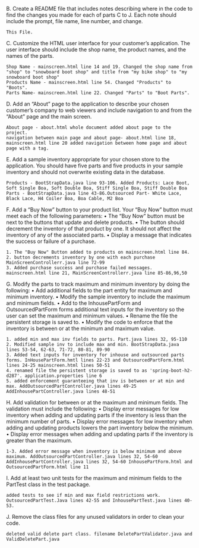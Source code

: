 B.  Create a README file that includes notes describing where in the code to find the changes you made for each of parts C to J. Each note should include the prompt, file name, line number, and change.

    This File.

C.  Customize the HTML user interface for your customer’s application. The user interface should include the shop name, the product names, and the names of the parts.

    Shop Name - mainscreen.html line 14 and 19. Changed the shop name from "shop" to "snowboard boot shop" and title from "my bike shop" to "my snowboard boot shop"
    Products Name - mainscreen.html line 54. Changed "Products" to "Boots".
    Parts Name- mainscreen.html line 22. Changed "Parts" to "Boot Parts".

D.  Add an “About” page to the application to describe your chosen customer’s company to web viewers and include navigation to and from the “About” page and the main screen.

    About page - about.html whole document added about page to the project.
    navigation between main page and about page- about.html line 18, mainscreen.html line 20 added navigation between home page and about page with a tag.

E.  Add a sample inventory appropriate for your chosen store to the application. You should have five parts and five products in your sample inventory and should not overwrite existing data in the database.

    Products - BootStrapData.java line 93-106. Added Products: Lace Boot, Soft Single Boa, Soft Double Boa, Stiff Single Boa, Stiff Double Boa
    Parts - BootStrapData.java line 43-86.Outsourced Part- White Lace, Black Lace, H4 Coiler Boa, Boa Cable, M2 Boa
    
F.  Add a “Buy Now” button to your product list. Your “Buy Now” button must meet each of the following parameters:
•  The “Buy Now” button must be next to the buttons that update and delete products.
•  The button should decrement the inventory of that product by one. It should not affect the inventory of any of the associated parts.
•  Display a message that indicates the success or failure of a purchase.

    1. The "Buy Now" Button added to products on mainscreen.html line 84.
    2. button decrements inventory by one with each purchase MainScreenControllerr.java line 72-99
    3. Added purchase success and purchase failed messages. mainscreen.html line 21, MainScreenControllerr.java line 85-86,96,50 

G.  Modify the parts to track maximum and minimum inventory by doing the following:
•  Add additional fields to the part entity for maximum and minimum inventory.
•  Modify the sample inventory to include the maximum and minimum fields.
•  Add to the InhousePartForm and OutsourcedPartForm forms additional text inputs for the inventory so the user can set the maximum and minimum values.
•  Rename the file the persistent storage is saved to.
•  Modify the code to enforce that the inventory is between or at the minimum and maximum value.

    1. added min and max inv fields to parts. Part.java lines 32, 95-110 
    2. Modified sample inv to include max and min. BootStrapData.java lines 53-54, 62-63, 71-72, 80-81, 89-90
    3. Added text inputs for inventory for inhouse and outsourced parts forms. InHousePartForm.hmtl lines 22-23 and OutsourcedPartForm.html lines 24-25 mainscreen.html lines 50-51
    4. renamed file the persistent storage is saved to as 'spring-boot-h2-d287'. application.properties line 6
    5. added enforcement guaranteeing that inv is between or at min and max. AddOutsourcedPartController.java lines 49-25 AddInhousePartController.java lines 48-51

H.  Add validation for between or at the maximum and minimum fields. The validation must include the following:
•  Display error messages for low inventory when adding and updating parts if the inventory is less than the minimum number of parts.
•  Display error messages for low inventory when adding and updating products lowers the part inventory below the minimum.
•  Display error messages when adding and updating parts if the inventory is greater than the maximum.

    1-3. Added error message when inventory is below minimum and above maximum. AddOutsourcedPartController.java lines 32, 54-60  AddInhousePartController.java lines 32, 54-60 InhousePartForm.html and OutsourcedPartForm.html line 11

I.  Add at least two unit tests for the maximum and minimum fields to the PartTest class in the test package.

    added tests to see if min and max field restrictions work. OutsourcedPartTest.Java lines 42-55 and InhousePartTest.java lines 40-53.

J.  Remove the class files for any unused validators in order to clean your code.

    deleted valid delete part class. filename DeletePartValidator.java and ValidDeletePart.java